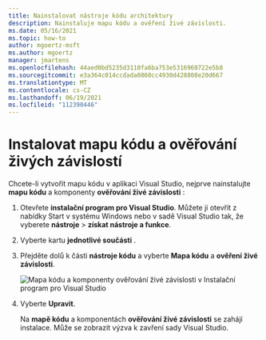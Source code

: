 ```yaml
---
title: Nainstalovat nástroje kódu architektury
description: Nainstaluje mapu kódu a ověření živé závislosti.
ms.date: 05/16/2021
ms.topic: how-to
author: mgoertz-msft
ms.author: mgoertz
manager: jmartens
ms.openlocfilehash: 44aed0bd5235d3110fa6ba753e5316960722e5b8
ms.sourcegitcommit: e3a364c014ccdada0860cc4930d428808e20d667
ms.translationtype: MT
ms.contentlocale: cs-CZ
ms.lasthandoff: 06/19/2021
ms.locfileid: "112390446"
---
```

# <a name="install-code-map-and-live-dependency-validation"></a>Instalovat mapu kódu a ověřování živých závislostí

Chcete-li vytvořit mapu kódu v aplikaci Visual Studio, nejprve nainstalujte **mapu kódu** a komponenty **ověřování živé závislosti** :

1. Otevřete **instalační program pro Visual Studio**. Můžete ji otevřít z nabídky Start v systému Windows nebo v sadě Visual Studio tak, že vyberete **nástroje**  >  **získat nástroje a funkce**.

1. Vyberte kartu **jednotlivé součásti** .

1. Přejděte dolů k části **nástroje kódu** a vyberte **Mapa kódu** a **ověření živé závislosti**.

   ![Mapa kódu a komponenty ověřování živé závislosti v Instalační program pro Visual Studio](media/modeling-components.png)

1. Vyberte **Upravit**.

   Na **mapě kódu** a komponentách **ověřování živé závislosti** se zahájí instalace. Může se zobrazit výzva k zavření sady Visual Studio.